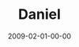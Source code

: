 ---
layout: message
category: message
series: "Lost Books"
title: "Daniel"
date: 2009-02-01-00-00
message_id: 543
audio-description: "In the seventh annual \"Big Game\" we hear about how courage is about following God."
audio: "http://s3.amazonaws.com/crossroadsaudiomessages/LostBooks4.mp3"
audio-title: "Lost Books&#58; Daniel (Super Bowl)"
audio-duration: "58:15"
notes-description: " "
notes: "http://www.crossroads.net/players/media/hq/SN_1-31-2-1_09.pdf "
notes-title: "Lost Books&#58; Daniel (Study Notes)"
program-description: ""
program: "http://www.crossroads.net/players/media/hq/SB_ProgramWeb2.pdf"
program-title: "Lost Books: Daniel (Program)"
video-description: "In the seventh annual \"Big Game\" we hear about how courage is following God."
video-title: "Lost Books&#58; Daniel (Super Bowl)"
video: "https://s3.amazonaws.com/crossroadsvideomessages/LostBooks4.mp4"
video-poster: "https://www.crossroads.net/uploadedfiles/lostbooks4-still.jpg"
---